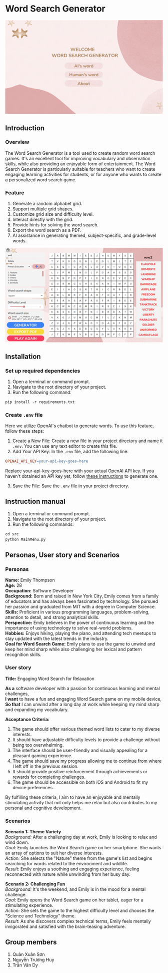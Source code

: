 # Word Search Generator

![Image description](src/image/image1.png "Image title")

## Introduction
### Overview
The Word Search Generator is a tool used to create random word search games. It's an excellent tool for improving vocabulary and observation skills, while also providing an enjoyable form of entertainment. The Word Search Generator is particularly suitable for teachers who want to create engaging learning activities for students, or for anyone who wants to create a personalized word search game.
### Feature
1. Generate a random alphabet grid.
2. Support multiple grid shapes.
3. Customize grid size and difficulty level.
4. Interact directly with the grid.
5. Provide hints for solving the word search.
6. Export the word search as a PDF.
7. AI assistance in generating themed, subject-specific, and grade-level words.

![Image description](src/image/image2.png "Image title")

## Installation
### Set up required dependencies
1. Open a terminal or command prompt.
2. Navigate to the root directory of your project.
3. Run the following command:

```python 
pip install -r requirements.txt
```

### Create `.env` file
Here we utilize OpenAI's chatbot to generate words. To use this feature, follow these steps:
1. Create a New File: Create a new file in your project directory and name it `.env`. You can use any text editor to create this file.
2. Add Your API Key: In the `.env` file, add the following line:
```makefile
OPENAI_API_KEY=your-api-key-goes-here
```
Replace your-api-key-goes-here with your actual OpenAI API key. If you haven't obtained an API key yet, follow [these instructions](https://platform.openai.com/docs/quickstart/account-setup) to generate one.

3. Save the File: Save the `.env` file in your project directory.

## Instruction manual
1. Open a terminal or command prompt.
2. Navigate to the root directory of your project.
3. Run the following commands:

```python 
cd src
python MainMenu.py
```

## Personas, User story and Scenarios

### Personas
**Name:** Emily Thompson  
**Age:** 28  
**Occupation:** Software Developer  
**Background:** Born and raised in New York City, Emily comes from a family of educators and has always been fascinated by technology. She pursued her passion and graduated from MIT with a degree in Computer Science.  
**Skills:** Proficient in various programming languages, problem-solving, attention to detail, and strong analytical skills.  
**Perspective:** Emily believes in the power of continuous learning and the importance of using technology to solve real-world problems.  
**Hobbies:** Enjoys hiking, playing the piano, and attending tech meetups to stay updated with the latest trends in the industry.  
**Goal for Word Search Game:** Emily plans to use the game to unwind and keep her mind sharp while also challenging her lexical and pattern recognition skills.

### User story
**Title:** Engaging Word Search for Relaxation  

**As a** software developer with a passion for continuous learning and mental challenges,  
**I want** to have a fun and engaging Word Search game on my mobile device,  
**So that** I can unwind after a long day at work while keeping my mind sharp and expanding my vocabulary.  

**Acceptance Criteria:**  
1. The game should offer various themed word lists to cater to my diverse interests.
2. It should have adjustable difficulty levels to provide a challenge without being too overwhelming.
3. The interface should be user-friendly and visually appealing for a pleasant gaming experience.
4. The game should save my progress allowing me to continue from where I left off in the previous session.
5. It should provide positive reinforcement through achievements or rewards for completing challenges.
6. The game should be accessible on both iOS and Android to fit my device preferences.

By fulfilling these criteria, I aim to have an enjoyable and mentally stimulating activity that not only helps me relax but also contributes to my personal and cognitive development.

### Scenarios
**Scenario 1: Theme Variety**  
*Background:* After a challenging day at work, Emily is looking to relax and wind down.  
*Goal:* Emily launches the Word Search game on her smartphone. She wants an array of options to suit her diverse interests.  
*Action:* She selects the "Nature" theme from the game's list and begins searching for words related to the environment and wildlife.  
*Result:* Emily enjoys a soothing and engaging experience, feeling reconnected with nature while unwinding from her busy day.

**Scenario 2: Challenging Fun**  
*Background:* It's the weekend, and Emily is in the mood for a mental challenge.  
*Goal:* Emily opens the Word Search game on her tablet, eager for a stimulating experience.  
*Action:* She sets the game to the highest difficulty level and chooses the "Science and Technology" theme.  
*Result:* As she discovers complex technical terms, Emily feels mentally invigorated and satisfied with the brain-teasing adventure.


## Group members
1. Quản Xuân Sơn
2. Nguyễn Trường Huy
3. Trần Văn Dy

